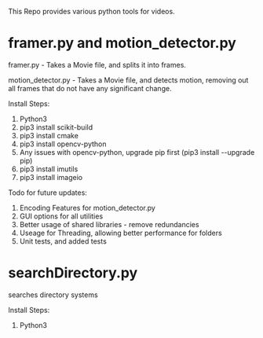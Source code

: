 This Repo provides various python tools for videos.

# framer.py and motion_detector.py

framer.py - Takes a Movie file, and splits it into frames.

motion_detector.py - Takes a Movie file, and detects motion, removing out all frames that do not have any significant change.

Install Steps:
1. Python3
2. pip3 install scikit-build
3. pip3 install cmake
4. pip3 install opencv-python
5. Any issues with opencv-python, upgrade pip first (pip3 install --upgrade pip)
6. pip3 install imutils
7. pip3 install imageio

Todo for future updates:
1. Encoding Features for motion_detector.py
2. GUI options for all utilities
3. Better usage of shared libraries - remove redundancies
4. Useage for Threading, allowing better performance for folders
5. Unit tests, and added tests


# searchDirectory.py

searches directory systems

Install Steps:
1. Python3
